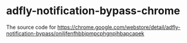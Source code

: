 # adfly-notification-bypass-chrome
The source code for https://chrome.google.com/webstore/detail/adfly-notification-bypass/oniljfenfhbbjpmpcphgnpjhbapcapek
